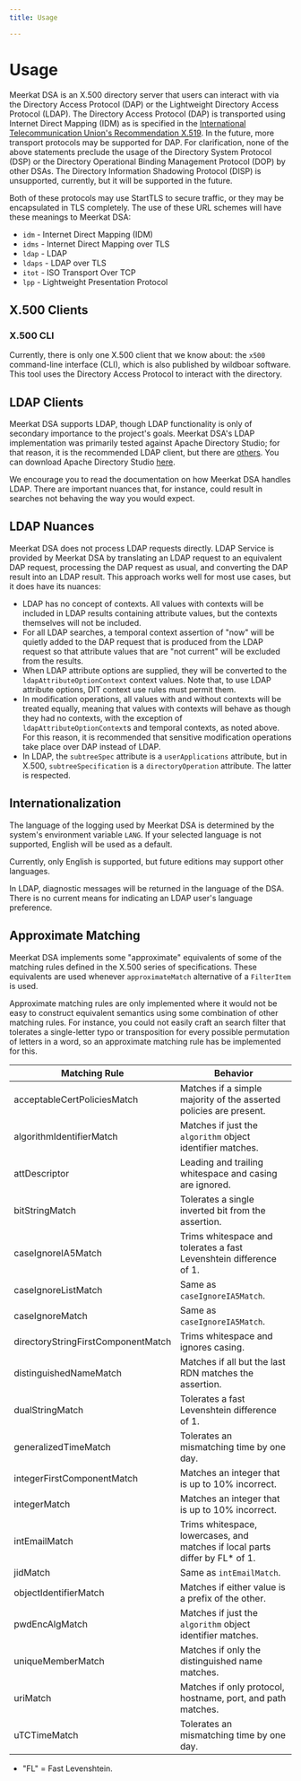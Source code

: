 ```yaml
---
title: Usage

---
```

# Usage

Meerkat DSA is an X.500 directory server that users can interact with via the
Directory Access Protocol (DAP) or the Lightweight Directory Access Protocol
(LDAP). The Directory Access Protocol (DAP) is transported using
Internet Direct Mapping (IDM) as is specified in the
[International Telecommunication Union's Recommendation X.519](https://www.itu.int/itu-t/recommendations/rec.aspx?rec=X.519).
In the future,
more transport protocols may be supported for DAP. For clarification, none of
the above statements preclude the usage of the Directory System Protocol (DSP)
or the Directory Operational Binding Management Protocol (DOP) by other DSAs.
The Directory Information Shadowing Protocol (DISP) is unsupported, currently,
but it will be supported in the future.

Both of these protocols may use StartTLS to secure traffic, or they may be
encapsulated in TLS completely. The use of these URL schemes will have these
meanings to Meerkat DSA:

- `idm` - Internet Direct Mapping (IDM)
- `idms` - Internet Direct Mapping over TLS
- `ldap` - LDAP
- `ldaps` - LDAP over TLS
- `itot` - ISO Transport Over TCP
- `lpp` - Lightweight Presentation Protocol

## X.500 Clients

### X.500 CLI

Currently, there is only one X.500 client that we know about: the `x500`
command-line interface (CLI), which is also published by wildboar software. This
tool uses the Directory Access Protocol to interact with the directory.

## LDAP Clients

Meerkat DSA supports LDAP, though LDAP functionality is only of secondary
importance to the project's goals. Meerkat DSA's LDAP implementation was
primarily tested against Apache Directory Studio; for that reason, it is the
recommended LDAP client, but there are
[others](https://en.wikipedia.org/wiki/List_of_LDAP_software). You can download
Apache Directory Studio [here](http://directory.apache.org/studio/).

We encourage you to read the documentation on how Meerkat DSA handles LDAP.
There are important nuances that, for instance, could result in searches not
behaving the way you would expect.

## LDAP Nuances

Meerkat DSA does not process LDAP requests directly. LDAP Service is provided
by Meerkat DSA by translating an LDAP request to an equivalent DAP request,
processing the DAP request as usual, and converting the DAP result into an LDAP
result. This approach works well for most use cases, but it does have its
nuances:

- LDAP has no concept of contexts. All values with contexts will be included in
  LDAP results containing attribute values, but the contexts themselves will not
  be included.
- For all LDAP searches, a temporal context assertion of "now" will be quietly
  added to the DAP request that is produced from the LDAP request so that
  attribute values that are "not current" will be excluded from the results.
- When LDAP attribute options are supplied, they will be converted to the
  `ldapAttributeOptionContext` context values. Note that, to use LDAP attribute
  options, DIT context use rules must permit them.
- In modification operations, all values with and without contexts will be
  treated equally, meaning that values with contexts will behave as though they
  had no contexts, with the exception of `ldapAttributeOptionContext`s and
  temporal contexts, as noted above. For this reason, it is recommended that
  sensitive modification operations take place over DAP instead of LDAP.
- In LDAP, the `subtreeSpec` attribute is a `userApplications` attribute, but in
  X.500, `subtreeSpecification` is a `directoryOperation` attribute. The latter
  is respected.

## Internationalization

The language of the logging used by Meerkat DSA is determined by the system's
environment variable `LANG`. If your selected language is not supported, English
will be used as a default.

Currently, only English is supported, but future editions may support other
languages.

In LDAP, diagnostic messages will be returned in the language of the DSA. There
is no current means for indicating an LDAP user's language preference.

## Approximate Matching

Meerkat DSA implements some "approximate" equivalents of some of the matching
rules defined in the X.500 series of specifications. These equivalents are used
whenever `approximateMatch` alternative of a `FilterItem` is used.

Approximate matching rules are only implemented where it would not be easy to
construct equivalent semantics using some combination of other matching rules.
For instance, you could not easily craft an search filter that tolerates a
single-letter typo or transposition for every possible permutation of letters in
a word, so an approximate matching rule has be implemented for this.

| Matching Rule                      | Behavior                                                                        |
|------------------------------------|---------------------------------------------------------------------------------|
| acceptableCertPoliciesMatch        | Matches if a simple majority of the asserted policies are present.              |
| algorithmIdentifierMatch           | Matches if just the `algorithm` object identifier matches.                      |
| attDescriptor                      | Leading and trailing whitespace and casing are ignored.                         |
| bitStringMatch                     | Tolerates a single inverted bit from the assertion.                             |
| caseIgnoreIA5Match                 | Trims whitespace and tolerates a fast Levenshtein difference of 1.              |
| caseIgnoreListMatch                | Same as `caseIgnoreIA5Match`.                                                   |
| caseIgnoreMatch                    | Same as `caseIgnoreIA5Match`.                                                   |
| directoryStringFirstComponentMatch | Trims whitespace and ignores casing.                                            |
| distinguishedNameMatch             | Matches if all but the last RDN matches the assertion.                          |
| dualStringMatch                    | Tolerates a fast Levenshtein difference of 1.                                   |
| generalizedTimeMatch               | Tolerates an mismatching time by one day.                                       |
| integerFirstComponentMatch         | Matches an integer that is up to 10% incorrect.                                 |
| integerMatch                       | Matches an integer that is up to 10% incorrect.                                 |
| intEmailMatch                      | Trims whitespace, lowercases, and matches if local parts differ by FL* of 1.    |
| jidMatch                           | Same as `intEmailMatch`.                                                        |
| objectIdentifierMatch              | Matches if either value is a prefix of the other.                               |
| pwdEncAlgMatch                     | Matches if just the `algorithm` object identifier matches.                      |
| uniqueMemberMatch                  | Matches if only the distinguished name matches.                                 |
| uriMatch                           | Matches if only protocol, hostname, port, and path matches.                     |
| uTCTimeMatch                       | Tolerates an mismatching time by one day.                                       |

* "FL" = Fast Levenshtein.
